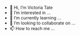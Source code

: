 - 👋 Hi, I’m Victoria Tate
- 👀 I’m interested in ...
- 🌱 I’m currently learning ...
- 💞️ I’m looking to collaborate on ...
- 📫 How to reach me ...

<!---
victorialeetate/victorialeetate is a ✨ special ✨ repository because its `README.md` (this file) appears on your GitHub profile.
You can click the Preview link to take a look at your changes.
--->
